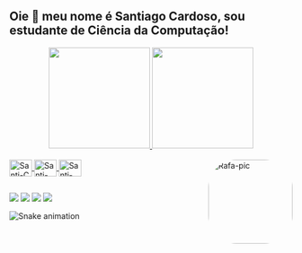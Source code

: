 ## Oie 👋 meu nome é Santiago Cardoso, sou estudante de Ciência da Computação!

<div align="center">

  <a href="https://github.com/santiagocardoso">
  <img height="180em" src="https://github-readme-stats.vercel.app/api?username=santiagocardoso&show_icons=true&theme=dracula&include_all_commits=true&count_private=true"/>
  <img height="180em" src="https://github-readme-stats.vercel.app/api/top-langs/?username=santiagocardoso&layout=compact&langs_count=7&theme=dracula"/>
  
</div>

<div style="display: inline_block"><br>

  <img align="center" alt="Santi-C" height="30" width="40" src="https://cdn.jsdelivr.net/gh/devicons/devicon/icons/c/c-original.svg"> 
  <img align="center" alt="Santi-Python" height="30" width="40" src="https://cdn.jsdelivr.net/gh/devicons/devicon/icons/python/python-original.svg">
  <img align="center" alt="Santi-Haskell" height="30" width="40" src="https://cdn.jsdelivr.net/gh/devicons/devicon/icons/haskell/haskell-original.svg"> 
  <img align="right" alt="Rafa-pic" height="150" style="border-radius:50px;" src="https://images-ext-1.discordapp.net/external/OBdZDdclbvv7pAXgRq-5ZYiZ9Yywb4krhgnPRGFgZd4/https/i.picasion.com/pic92/bfb7c3b4fbd3fec7c4dd85cef1c1efde.gif">
  
</div>
  
</div>
  
  ##

<div> 

  <a href="https://instagram.com/santcar7" target="_blank"><img src="https://img.shields.io/badge/-Instagram-%23E4405F?style=for-the-badge&logo=instagram&logoColor=white" target="_blank"></a>
 	<a href="https://www.twitch.tv/santcar7" target="_blank"><img src="https://img.shields.io/badge/Twitch-9146FF?style=for-the-badge&logo=twitch&logoColor=white" target="_blank"></a>
  <a href = "mailto:santcar7@gmail.com"><img src="https://img.shields.io/badge/-Gmail-%23333?style=for-the-badge&logo=gmail&logoColor=white" target="_blank"></a>
  <a href="https://www.linkedin.com/in/santiago-cardoso-23b5b024a" target="_blank"><img src="https://img.shields.io/badge/-LinkedIn-%230077B5?style=for-the-badge&logo=linkedin&logoColor=white" target="_blank"></a> 
  
  ![Snake animation](https://github.com/santiagocardoso/santiagocardoso/blob/output/github-contribution-grid-snake.svg)
 
</div>
